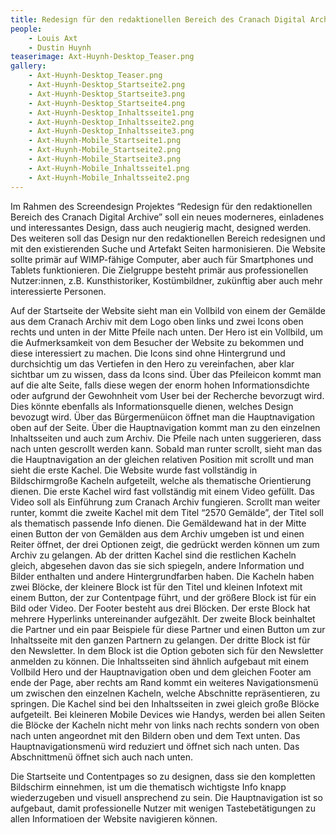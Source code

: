 ```yaml
---
title: Redesign für den redaktionellen Bereich des Cranach Digital Archive
people:
    - Louis Axt
    - Dustin Huynh
teaserimage: Axt-Huynh-Desktop_Teaser.png
gallery:
    - Axt-Huynh-Desktop_Teaser.png
    - Axt-Huynh-Desktop_Startseite2.png
    - Axt-Huynh-Desktop_Startseite3.png
    - Axt-Huynh-Desktop_Startseite4.png
    - Axt-Huynh-Desktop_Inhaltsseite1.png
    - Axt-Huynh-Desktop_Inhaltsseite2.png
    - Axt-Huynh-Desktop_Inhaltsseite3.png
    - Axt-Huynh-Mobile_Startseite1.png
    - Axt-Huynh-Mobile_Startseite2.png
    - Axt-Huynh-Mobile_Startseite3.png
    - Axt-Huynh-Mobile_Inhaltsseite1.png
    - Axt-Huynh-Mobile_Inhaltsseite2.png
---
```


Im Rahmen des Screendesign Projektes “Redesign für den redaktionellen Bereich des Cranach Digital Archive” soll ein neues moderneres, einladenes und interessantes Design, dass auch neugierig macht, designed werden. Des weiteren soll das Design nur den redaktionellen Bereich redesignen und mit den existierenden Suche und Artefakt Seiten harmonisieren. Die Website sollte primär auf WIMP-fähige Computer, aber auch für Smartphones und Tablets funktionieren. Die Zielgruppe besteht primär aus professionellen Nutzer:innen, z.B. Kunsthistoriker, Kostümbildner, zukünftig aber auch mehr interessierte Personen.

Auf der Startseite der Website sieht man ein Vollbild von einem der Gemälde aus dem Cranach Archiv mit dem Logo oben links und zwei Icons oben rechts und unten in der Mitte Pfeile nach unten. Der Hero ist ein Vollbild, um die Aufmerksamkeit von dem Besucher der Website zu bekommen und diese interessiert zu machen. Die Icons sind ohne Hintergrund und durchsichtig um das Vertiefen in den Hero zu vereinfachen, aber klar sichtbar um zu wissen, dass da Icons sind. Über das Pfeileicon kommt man auf die alte Seite, falls diese wegen der enorm hohen Informationsdichte oder aufgrund der Gewohnheit vom User bei der Recherche bevorzugt wird. Dies könnte ebenfalls als Informationsquelle dienen, welches Design bevozugt wird. Über das Bürgermenüicon öffnet man die Hauptnavigation oben auf der Seite. Über die Hauptnavigation kommt man zu den einzelnen Inhaltsseiten und auch zum Archiv. Die Pfeile nach unten suggerieren, dass nach unten gescrollt werden kann. Sobald man runter scrollt, sieht man das die Hauptnavigation an der gleichen relativen Position mit scrollt und man sieht die erste Kachel. Die Website wurde fast vollständig in Bildschirmgroße Kacheln aufgeteilt, welche als thematische Orientierung dienen. Die erste Kachel wird fast vollständig mit einem Video gefüllt. Das Video soll als Einführung zum Cranach Archiv fungieren. Scrollt man weiter runter, kommt die zweite Kachel mit dem Titel “2570 Gemälde”, der Titel soll als thematisch passende Info dienen. Die Gemäldewand hat in der Mitte einen Button der von Gemälden aus dem Archiv umgeben ist und einen Reiter öffnet, der drei Optionen zeigt, die gedrückt werden können um zum Archiv zu gelangen. Ab der dritten Kachel sind die restlichen Kacheln gleich, abgesehen davon das sie sich spiegeln, andere Information und Bilder enthalten und andere Hintergrundfarben haben. Die Kacheln haben zwei Blöcke, der kleinere Block ist für den Titel und kleinen Infotext mit einem Button, der zur Contentpage führt, und der größere Block ist für ein Bild oder Video. Der Footer besteht aus drei Blöcken. Der erste Block hat mehrere Hyperlinks untereinander aufgezählt. Der zweite Block beinhaltet die Partner und ein paar Beispiele für diese Partner und einen Button um zur Inhaltsseite mit den ganzen Partnern zu gelangen. Der dritte Block ist für den Newsletter. In dem Block ist die Option geboten sich für den Newsletter anmelden zu können. Die Inhaltsseiten sind ähnlich aufgebaut mit einem Vollbild Hero und der Hauptnavigation oben und dem gleichen Footer am ende der Page, aber rechts am Rand kommt ein weiteres Navigationsmenü um zwischen den einzelnen Kacheln, welche Abschnitte repräsentieren, zu springen. Die Kachel sind bei den Inhaltsseiten in zwei gleich große Blöcke aufgeteilt. Bei kleineren Mobile Devices wie Handys, werden bei allen Seiten die Blöcke der Kacheln nicht mehr von links nach rechts sondern von oben nach unten angeordnet mit den Bildern oben und dem Text unten. Das Hauptnavigationsmenü wird reduziert und öffnet sich nach unten. Das Abschnittmenü öffnet sich auch nach unten. 

Die Startseite und Contentpages so zu designen, dass sie den kompletten Bildschirm einnehmen, ist um die thematisch wichtigste Info knapp wiederzugeben und visuell ansprechend zu sein. Die Hauptnavigation ist so aufgebaut, damit professionelle Nutzer mit wenigen Tastebetätigungen zu allen Informatioen der Website navigieren können. 
